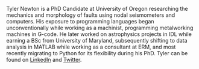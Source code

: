 Tyler Newton is a PhD Candidate at University of Oregon researching the mechanics and morphology of faults using nodal seismometers and computers. His exposure to programming languages began unconventionally while working as a machinist, programming metalworking machines in G-code. He later worked on astrophysics projects in IDL while earning a BSc from University of Maryland, subsequently shifting to data analysis in MATLAB while working as a consultant at ERM, and most recently migrating to Python for its flexibility during his PhD. Tyler can be found on [LinkedIn](https://www.linkedin.com/in/tylerjnewton/) and [Twitter](https://twitter.com/seismech).